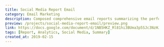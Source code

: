 ```yaml
---
title: Social Media Report Email
category: Email Marketing
description: Composed comprehensive email reports summarizing the performance of social media activities.
preview: /projects/social-media-report-email/preview.png
link: https://docs.google.com/document/d/1NB5HKZ_Rl81hi3BUma3p5SJc3NzHJfYhaRD3H6wS7S4
tags: [Report, Analytics, Social Media, Summary]
created_at: 2019-02-15
---
```

